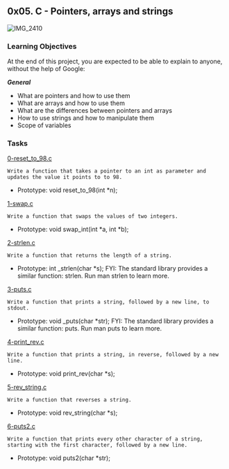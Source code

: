 ## 0x05. C - Pointers, arrays and strings

![IMG_2410](https://user-images.githubusercontent.com/85158665/208409150-4f6faf86-59ba-49fe-b0a4-3f220c0db1a9.jpg)

### Learning Objectives

At the end of this project, you are expected to be able to explain to anyone, without the help of Google:

***General***
* What are pointers and how to use them
* What are arrays and how to use them
* What are the differences between pointers and arrays
* How to use strings and how to manipulate them
* Scope of variables

### Tasks

[0-reset_to_98.c](./0-reset_to_98.c)
```
Write a function that takes a pointer to an int as parameter and updates the value it points to to 98.
```
* Prototype: void reset_to_98(int *n);

[1-swap.c](./1-swap.c)
```
Write a function that swaps the values of two integers.
```
* Prototype: void swap_int(int *a, int *b);

[2-strlen.c](./2-strlen.c)
```
Write a function that returns the length of a string.
```
* Prototype: int _strlen(char *s);
FYI: The standard library provides a similar function: strlen. Run man strlen to learn more.

[3-puts.c](./3-puts.c)
```
Write a function that prints a string, followed by a new line, to stdout.
```
* Prototype: void _puts(char *str);
FYI: The standard library provides a similar function: puts. Run man puts to learn more.

[4-print_rev.c](./4-print_rev.c)
```
Write a function that prints a string, in reverse, followed by a new line.
```
* Prototype: void print_rev(char *s);

[5-rev_string.c](./5-rev_string.c)
```
Write a function that reverses a string.
```
* Prototype: void rev_string(char *s);

[6-puts2.c](./6-puts2.c)
```
Write a function that prints every other character of a string, starting with the first character, followed by a new line.
```
* Prototype: void puts2(char *str);



